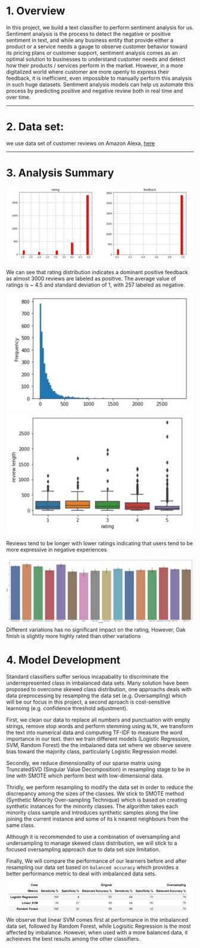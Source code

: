 # 1. Overview

In this project, we build a text classifier to perform sentiment analysis for us. Sentiment analysis is the process to detect the negative or positive sentiment in text, and while any business entity that provide either a product or a service needs a gauge to observe customer behavior toward its pricing plans or customer support, sentiment analysis comes as an optimal solution to businesses to understand customer needs and detect how their products / services perform in the market. However, in a more digitalized world where customer are more openly to express their feedback, it is inefficient, even impossible to manually perform this analysis in such huge datasets. Sentiment analysis models can help us automate this process by predicting positive and negative review both in real time and over time.
***

# 2. Data set:
we use data set of customer reviews on Amazon Alexa, [here](https://www.kaggle.com/sid321axn/amazon-alexa-reviews/kernels)

***

# 3. Analysis Summary

![](figures/hist.JPG)

We can see that rating distribution indicates a dominant positive feedback as almost 3000 reviews are labeled as positive. The average value of ratings is ~ 4.5 and standard deviation of 1, with  257 labeled as negative.

![](figures/length.JPG)
![](figures/lengthvsrating.JPG)

Reviews tend to be longer with lower ratings indicating that users tend to be more expressive in negative experiences

![](figures/variation.JPG)
Different variations has no significant impact on the rating, However, Oak finish is slightly more highly rated than other variations


# 4. Model Development

Standard classifiers suffer serious incapabality to discriminate the underrepresented class in imbalanced data sets. Many solution have been proposed to overcome skewed class distribution, one approachs deals with data preprocessing by resampling the data set (e.g. Oversampling) which will be our focus in this project, a second aproach is cost-sensitive learnoing (e.g. confidence threshold adjustment). 

First, we clean our data to replace all numbers and punctuation with empty strings, remove stop words and perform stemming using `NLTK`, we transform the text into numerical data and computing TF-IDF to measure the word importance in our text. then we train different models (Logistic Regression, SVM, Random Forest) the the imbalaned data set where we observe severe bias toward the majority class, particularly Logistic Regression model.

Secondly, we reduce dimensionality of our sparse matrix using TruncatedSVD (Singular Value Decomposition) in resampling stage to be in line with SMOTE which perform best with low-dimensional data.

Thridly, we perform resampling to modify the data set in order to reduce the discrepancy among the sizes of the classes. We stick to SMOTE method (Synthetic Minority Over-sampling Technique) which is based on creating synthetic instances for the minority classes. The algorithm takes each minority class sample and introduces synthetic samples along the line joining the current instance and some of its k nearest neighbours from the same class.

Although it is recommended to use a combination of oversampling and undersampling to manage skewed class distribution, we will stick to a focused oversampling approach due to data set size limitation.

Finally, We will compare the performance of our learners before and after resampling our data set based on `balanced accuracy` which  provides a better performance metric to deal with imbalanced data sets.

![](figures/comparison.JPG)
We observe that linear SVM comes first at performance in the imbalanced data set, followed by Random Forest, while Logisitic Regression is the most affected by imbalance. However, when used with a more balanced data, it acheieves the best results among the other classifiers.  
